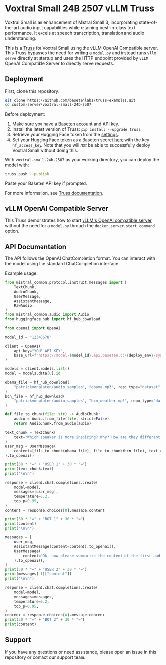 # Voxtral Small 24B 2507 vLLM Truss

Voxtral Small is an enhancement of Mistral Small 3, incorporating state-of-the-art audio input capabilities while retaining best-in-class text performance. It excels at speech transcription, translation and audio understanding.

This is a [Truss](https://truss.baseten.co/) for Voxtral Small using the vLLM OpenAI Compatible server. This Truss bypasses the need for writing a `model.py` and instead runs `vllm serve` directly at startup and uses the HTTP endpoint provided by `vLLM` OpenAI Compatible Server to directly serve requests.

## Deployment

First, clone this repository:

```sh
git clone https://github.com/basetenlabs/truss-examples.git
cd custom-server/voxtral-small-24b-2507
```

Before deployment:

1. Make sure you have a [Baseten account](https://app.baseten.co/signup) and [API key](https://app.baseten.co/settings/account/api_keys).
2. Install the latest version of Truss: `pip install --upgrade truss`
3. Retrieve your Hugging Face token from the [settings](https://huggingface.co/settings/tokens).
4. Set your Hugging Face token as a Baseten secret [here](https://app.baseten.co/settings/secrets) with the key `hf_access_key`. Note that you will _not_ be able to successfully deploy Voxtral Small without doing this.

With `voxtral-small-24b-2507` as your working directory, you can deploy the model with:

```sh
truss push --publish
```

Paste your Baseten API key if prompted.

For more information, see [Truss documentation](https://truss.baseten.co).

## vLLM OpenAI Compatible Server

This Truss demonstrates how to start [vLLM's OpenAI compatible server](https://docs.vllm.ai/en/latest/serving/openai_compatible_server.html) without the need for a `model.py` through the `docker_server.start_command` option.

## API Documentation

The API follows the OpenAI ChatCompletion format. You can interact with the model using the standard ChatCompletion interface.

Example usage:

```python
from mistral_common.protocol.instruct.messages import (
    TextChunk,
    AudioChunk,
    UserMessage,
    AssistantMessage,
    RawAudio,
)
from mistral_common.audio import Audio
from huggingface_hub import hf_hub_download

from openai import OpenAI

model_id = "12345678"

client = OpenAI(
    api_key="YOUR_API_KEY",
    base_url=f"https://model-{model_id}.api.baseten.co/{deploy_env}/sync/v1"
)

models = client.models.list()
model = models.data[0].id

obama_file = hf_hub_download(
    "patrickvonplaten/audio_samples", "obama.mp3", repo_type="dataset"
)
bcn_file = hf_hub_download(
    "patrickvonplaten/audio_samples", "bcn_weather.mp3", repo_type="dataset"
)

def file_to_chunk(file: str) -> AudioChunk:
    audio = Audio.from_file(file, strict=False)
    return AudioChunk.from_audio(audio)

text_chunk = TextChunk(
    text="Which speaker is more inspiring? Why? How are they different from each other? Answer in French."
)
user_msg = UserMessage(
    content=[file_to_chunk(obama_file), file_to_chunk(bcn_file), text_chunk]
).to_openai()

print(30 * "=" + "USER 1" + 30 * "=")
print(text_chunk.text)
print("\n\n")

response = client.chat.completions.create(
    model=model,
    messages=[user_msg],
    temperature=0.2,
    top_p=0.95,
)
content = response.choices[0].message.content

print(30 * "=" + "BOT 1" + 30 * "=")
print(content)
print("\n\n")

messages = [
    user_msg,
    AssistantMessage(content=content).to_openai(),
    UserMessage(
        content="Ok, now please summarize the content of the first audio."
    ).to_openai(),
]
print(30 * "=" + "USER 2" + 30 * "=")
print(messages[-1]["content"])
print("\n\n")

response = client.chat.completions.create(
    model=model,
    messages=messages,
    temperature=0.2,
    top_p=0.95,
)
content = response.choices[0].message.content
print(30 * "=" + "BOT 2" + 30 * "=")
print(content)

```

## Support

If you have any questions or need assistance, please open an issue in this repository or contact our support team.
